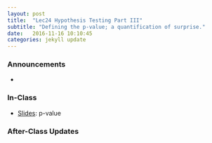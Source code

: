 ```yaml
---
layout: post
title:  "Lec24 Hypothesis Testing Part III"
subtitle: "Defining the p-value; a quantification of surprise."
date:   2016-11-16 10:10:45
categories: jekyll update
---
```




### Announcements

* 


### In-Class

* <a href = "{{ site.baseurl }}/assets/3-Statistical_Inference/p_value.html" target = "_blank">Slides</a>: p-value



### After-Class Updates

<!--
* Lec22 <a href = "{{ site.baseurl }}/assets/LC/hypothesis_testing.html" target = "_blank">learning check discussion</a>
-->
